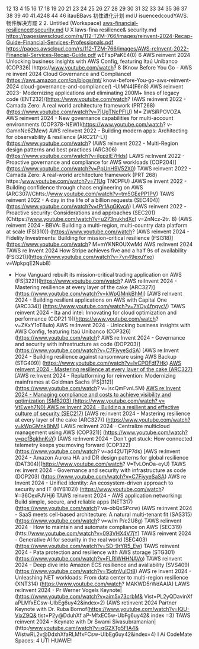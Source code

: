 12
13
4
15
16
17
18
19
20
21
23
24
25
26
27
28
29
30
31
32
33
34
35
36
37
38
39
40
41.4248
44
46
itauBBavs 初住进化计划 mdU
isuencedcoudYAVS.畅件解决方罷
2
2. Untitled (Workspace)
aws-financial-resilience@security.md U X
laws-fina
resilience& security.md
https://pagesiawscloud.com/rs/112-TZM-766/images/reinvent-2024-Recap-Guide-Financial-Services-Professionals.pdf
https://pages.awscloud.com/rs/112-TZM-766/images/AWS-relnvent-2022-Financial-Services-Recap-Guide.pdf
wEFspPaKE4(0)
6
AWS reinvent 2024 Unlocking business insights with AWS Config, featuring Itaú Unibanco (COP326) Ihttps://www.youtube.com/watch?
8
(Know Before You Go - AWS re invent 2024 Cloud Governance and Compliancel (https://aws.amazon.com/cn/blogs/mt/ know-before-You-go-aws-reinvent-2024 cloud-governance-and-compliance/)
-UIMN4(F6n8)
AWS reinvent 2023- Modernizing applications and eliminating 200M+ lines of legacy code (ENT232)/(https://www.youtube.com/watch?
(AWS re:invent 2022 - Camada Zero: A real world architecture framework (PRT268) (https://www.youtube.com/watch?v=7|UgTNcPFIU)
M= ZWSiRPOVOZA
AWS reinvent 2024 - New governance capabilities for multi-account environments (COP378-NEW)I(https://www.youtube.com/watch?
v-GamnNc6ZMew)
AWS reInvent 2022 - Building modern apps: Architecting for observability & resilience (ARC217-L)] (https://www.youtube.com/watch?
(AWS reinvent 2022 - Multi-Region design patterns and best practices (ARC306) (https://www.youtube.com/watch?v=ilgpzlE7Hds)
LAWS re:Invent 2022 - Proactive governance and compliance for AWS workloads (COP204)] (https://www.youtube.com/watch?v=PpUnH9V52X0)
TAWS reinvent 2022 - Camada Zero: A real-worid architecture framework (PRT 268) https:/www.youtube.com/watch?v=71Ug TNCPFU)
JAWS re invent 2022 - Building confidence through chaos engineering on AWS (ARC307//Chtts://www.youtube.com/watch?v=tm5GEePP1PV)
TAWS reinvent 2022 - A day in the life of a billion requests (SEC404)) (https://www.youtube.com/watch?v=tPr1AgGKvcA)
LAWS reinvent 2022 - Proactive security: Considerations and approaches (SEC201) (Chttps://www.youtube.com/watch?v=u273nukhdXc) v=ZnNcz-2tr. 8)
(AWS reinvent 2024 - BBVA: Building a multi-region, multi-country data platform at scale (FSI310)) (https://www.youtube.com/watch?
[AWS reinvent 2024 - Fidelity Investments: Building for mission-critical resilience (FSI318)] (https://www.youtube.com/watch?
M=mYKNROUXwMd
AWS re:Invent 2024
TAWS re Invent 2024
How Stripe achieves five and a half 9s of availability (FSI321)](https://www.youtube.com/watch?v=7vn49exuYxo)
v=WpkpqE2Nub8)
- How Vanguard rebuilt its mission-critical trading application on AWS (FS|322)](https://www.youtube.com/watch?
AWS reiInvent 2024 - Mastering resilience at every layer of the cake (ARC327)](https://www.youtube.com/watch?v=kWpGMnkBhMI)
[AWS reInvent 2024 - Building resilient applications on AWS with Capital One (ARC334)] (https://www.youtube.com/watch?v=7YOy4fngycV)
TAWS reinvent 2024 - Ita and intel: Innovating for cloud optimization and performance (COP21 1)](https://www.youtube.com/watch? v=ZKxY1oT8ulo)
AWS re:Invent 2024 - Unlocking business insights with AWS Config, featuring Itaú Unibanco (COP326) (https://www.youtube.com/watch?
AWS re:Invent 2024 - Governance and security with infrastructure as code (DOP203)](https://www.youtube.com/watch?v=C7FiyyeSdSA)
[AWS re:Invent 2024 - Building resilience against ransomware using AWS Backup (STG409)] (https://www.youtube.com/watch?v=IvCPOFdf7Hk)
[AWS reInvent 2024 - Mastering resilience at every layer of the cake (ARC327)](https://www.youtube.com/watch?v=kWpGMnkBhMI)
[AWS re:Invent 2024 - Replatforming for reinvention: Modernizing mainframes at Goldman Sachs (FS|312)] (https://www.youtube.com/watch?
v=|scQmFvnL5M)
[AWS re:Invent 2024 - Managing compliance and costs to achieve visibility and optimization (SMB203) (https://www.youtube.com/watch?
v= VtEweh7N0)
AWS re:Invent 2024 - Building a resilient and effective culture of security (SEC217)](https://www.youtube.com/watch?v=10tRoIVpNRU)
[AWS re:invent 2024 - Mastering resilience at every layer of the cake (ARC327)] (https://www.youtube.com/watch?v=kWpGMnkBhM)
LAWS re:Invent 2024 - Centralize multicloud management using AWS (COP321)] (https://www.youtube.com/watch?v=pcfBgkhnKsY)
[AWS re:Invent 2024 - Don't get stuck: How connected telemetry keeps you moving forward (COP322) (https://www.youtube.com/watch?
v=ad42UTjP7ds)
[AWS re:Invent 2024 - Amazon Aurora HA and DR design patterns for global resilience (DAT304)](https://www.youtube.com/watch?
V=TvLOnOa-eyU)
TAWS re: invent 2024 - Governance and security with infrastructure as code (DOP203) (https://www.youtube.com/watch?v=C7FiyyeSaSA)
AWS re Invent 2024 - Unified identity: An ecosystem-driven approach to security and IT (HYB102)) (https://www.youtube.com/watch?
¥=36CexPJVHj6
TAWS reinvent 2024 - AWS application networking: Build simple, secure, and reliable apps (NET317) (https://www.youtube.com/watch?
va-obQxSPcrw)
(AWS re:invent 2024 - SaaS meets cell-based architecture: A natural multi-tenant fit (SAS315) (https://www.youtube.com/watch?
v=w/m P/c2U8g)
TAWS relinvent 2024 - How to maintain and automate compliance on AWS (SEC319) (htts://www.youtube.com/watch?v=093VHX4V7jY)
TAWS reinvent 2024 - Generative Al for security in the real world (SEC403) (https://www.youtube.com/watch?v=SD-9rYR5_Ew)
TAWS reinvent 2024 - Pata protection and resilience with AWS storage (STG301) (https://www.youtube.com/watch?v=FLRIWHHNAVo)
TAWS reinvent 2024 - Deep dive into Amazon ECS resilience and avallability (SVS409) (https://www.youtube.com/watch?v=15otnVulOt8)
AWS re Invent 2024 - Unleashing NET workloads: From data center to multi-region resilience (XNT314) (https://www.youtube.com/watch?
MAKWD5rWdAAIA)
LAWS re:Invent 2024 - Pr Werner Vogels Keynote|(https://www.youtube.com/watch?v=aim5x73crbM& Vist=PL2yQDavinXf aPLMfxECsw-UlbEg6uy42&index=2)
(AWS retinvent 2024 Partner Keynote with Dr. Ruba Bornof(https://www.youtube.com/watch?v=IQU-VixZ9Q&
tist=P2y@DduhXf aP-MfxEC5w-UbFg6uy42& index =3)
TAWS reinvent 2024 - Keynate with Dr Swami Sivasubramanian|(http:/www.youtube.cam/watch?v=qG2XTg5FIA4&
WistwRL2v@DdxhXfaRLMfxFCsw-UIbEg6uy42&index=4)
I
Ai CodeMate Spaces: 4 UTI
HUAWE!